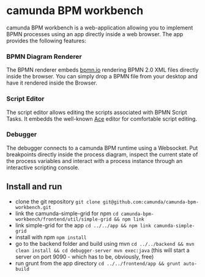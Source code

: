 # camunda BPM workbench

camunda BPM workbench is a web-application allowing you to implement BPMN processes using an app directly inside a web browser.
The app provides the following features:

### BPMN Diagram Renderer

The BPMN renderer embeds [bpmn.io][bpmnio] rendering BPMN 2.0 XML files directly inside the browser.
You can simply drop a BPMN file from your desktop and have it rendered inside the Browser.

### Script Editor

The script editor allows editing the scripts associated with BPMN Script Tasks. It embedds the well-known [Ace][ace] editor for comfortable script editing.

### Debugger

The debugger connects to a camunda BPM runtime using a Websocket.
Put breakpoints directly inside the process diagram, inspect the current state of the process variables and interact with a process instance through an interactive scripting console.

## Install and run

- clone the git repository
  `git clone git@github.com:camunda/camunda-bpm-workbench.git`
- link the camunda-simple-grid for npm
  `cd camunda-bpm-workbench/frontend/util/simple-grid && npm link`
- link simple-grid for the app
  `cd ../../app && npm link camunda-simple-grid`
- install with npm
  `npm install`
- go to the backend folder and build using mvn
  `cd ../../backend && mvn clean install && cd debugger-server mvn exec:java`
  (this will start a server on port 9090 - which has to be, obviously, free)
- run grunt from the app directory
  `cd ../../frontend/app && grunt auto-build`



[ace]: http://ace.c9.io
[bpmnio]: http://bpmn.io
